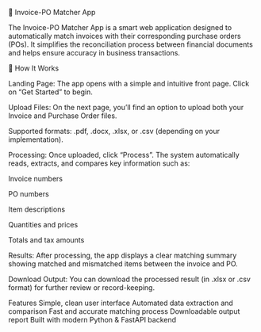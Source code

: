 🧾 Invoice-PO Matcher App

The Invoice-PO Matcher App is a smart web application designed to automatically match invoices with their corresponding purchase orders (POs). It simplifies the reconciliation process between financial documents and helps ensure accuracy in business transactions.

🚀 How It Works

Landing Page:
The app opens with a simple and intuitive front page. Click on “Get Started” to begin.

Upload Files:
On the next page, you’ll find an option to upload both your Invoice and Purchase Order files.

Supported formats: .pdf, .docx, .xlsx, or .csv (depending on your implementation).

Processing:
Once uploaded, click “Process”.
The system automatically reads, extracts, and compares key information such as:

Invoice numbers

PO numbers

Item descriptions

Quantities and prices

Totals and tax amounts

Results:
After processing, the app displays a clear matching summary showing matched and mismatched items between the invoice and PO.

Download Output:
You can download the processed result (in .xlsx or .csv format) for further review or record-keeping.

Features
Simple, clean user interface
Automated data extraction and comparison
Fast and accurate matching process
Downloadable output report
Built with modern Python & FastAPI backend

